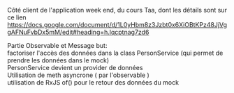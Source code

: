 Côté client de l'application week end, du cours Taa, dont les détails sont sur ce lien
https://docs.google.com/document/d/1L0yHbm8z3Jzbt0x6XiOBtKPz48JjVggAFNuFvbDx5mM/edit#heading=h.lqcptnag7zd6

Partie Observable et Message
but:  
 factoriser l'accès des données dans la class PersonService (qui permet de prendre les données dans le mock)  
 PersonService devient un provider de données  
 Utilisation de meth asyncrone ( par l'observable )  
 utilisation de RxJS of() pour le retour des données du mock  
 
 
